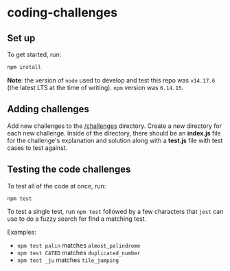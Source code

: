 # coding-challenges

## Set up

To get started, run:

```sh
npm install
```

**Note**: the version of `node` used to develop and test this repo was `v14.17.6` (the latest LTS at the time of writing). `npm` version was `6.14.15`.

## Adding challenges

Add new challenges to the [/challenges](/challenges) directory.  Create a new directory for each new challenge.  Inside of the directory, there should be an **index.js** file for the challenge's explanation and solution along with a **test.js** file with test cases to test against.

## Testing the code challenges

To test all of the code at once, run:

```sh
npm test
```

To test a single test, run `npm test` followed by a few characters that `jest` can use to do a fuzzy search for find a matching test.

Examples:

- `npm test palin` matches `almost_palindrome`
- `npm test CATED` matches `duplicated_number`
- `npm test _ju` matches `tile_jumping`
